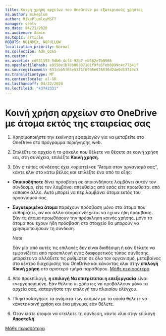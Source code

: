 ```yaml
---
title: Κοινή χρήση αρχείων του OneDrive με εξωτερικούς χρήστες
ms.author: mikeplum
author: MikePlumleyMSFT
manager: scotv
ms.date: 04/21/2020
ms.audience: Admin
ms.topic: article
ROBOTS: NOINDEX, NOFOLLOW
localization_priority: Normal
ms.collection: Adm_O365
ms.custom: ''
ms.assetid: cd031153-5db6-4cf4-92b7-eb562e7b9568
ms.openlocfilehash: e9550e1b70b00307101f9fa5feb0899c4c77541f
ms.sourcegitcommit: 631cbb5f03e5371f0995e976536d24e9d13746c3
ms.translationtype: MT
ms.contentlocale: el-GR
ms.lasthandoff: 04/22/2020
ms.locfileid: "43742331"
---
```

# <a name="share-files-in-onedrive-with-people-outside-your-organization"></a>Κοινή χρήση αρχείων στο OneDrive με άτομα εκτός της εταιρείας σας

1. Χρησιμοποιήστε την εκκίνηση εφαρμογών για να μεταβείτε στο OneDrive στο πρόγραμμα περιήγησης web. 
    
2. Επιλέξτε το αρχείο ή το φάκελο που θέλετε να θέσετε σε κοινή χρήση και, στη συνέχεια, επιλέξτε **Κοινή χρήση**. 
    
3. Εάν ο τύπος σύνδεσης έχει \<οριστεί\>σε "Άτομα στον οργανισμό σας", κάντε κλικ στο κάτω βέλος και επιλέξτε ένα από τα εξής: 
    
  - **Οποιοσδήποτε** δίνει πρόσβαση σε οποιονδήποτε λαμβάνει αυτόν τον σύνδεσμο, είτε τον λαμβάνει απευθείας από εσάς είτε προωθείται από κάποιον άλλο. Αυτό μπορεί να περιλαμβάνει άτομα εκτός του οργανισμού σας. 
    
  - **Συγκεκριμένα άτομα** παρέχουν πρόσβαση μόνο στα άτομα που καθορίζετε, αν και άλλα άτομα ενδέχεται να έχουν ήδη πρόσβαση. Εάν τα άτομα προωθήσουν την πρόσκληση κοινής χρήσης, μόνο τα άτομα που έχουν ήδη πρόσβαση στο στοιχείο θα μπορούν να χρησιμοποιήσουν τη σύνδεση. 
    
    > [!NOTE]
    > Εάν μία από αυτές τις επιλογές δεν είναι διαθέσιμη ή εάν θέλετε να εμφανίζεται από προεπιλογή ένας διαφορετικός τύπος σύνδεσης, μπορείτε να αλλάξετε τις ρυθμίσεις σε όλο τον οργανισμό, μεταβαίνος στο κέντρο διαχείρισης του OneDrive και κάνοντας κλικ στην **επιλογή Κοινή χρήση** στο αριστερό τμήμα παραθύρου. [Μάθε περισσότερα](https://go.microsoft.com/fwlink/?linkid=871961)
  
4. Από προεπιλογή, **η επιλογή Να επιτρέπεται η επεξεργασία** είναι ενεργοποιημένη. Εάν θέλετε οι χρήστες να προβάλλουν μόνο τα αρχεία σας, καταργήστε την επιλογή του πλαισίου ελέγχου. 
    
5. Πληκτρολογήστε τα ονόματα των ατόμων με τα οποία θέλετε να κάνετε κοινή χρήση και ένα μήνυμα, εάν θέλετε.
    
6. Όταν είστε έτοιμοι να στείλετε τη σύνδεση, κάντε κλικ στην επιλογή **Αποστολή**. 
    
[Μάθε περισσότερα](https://go.microsoft.com/fwlink/?linkid=871861)
  

